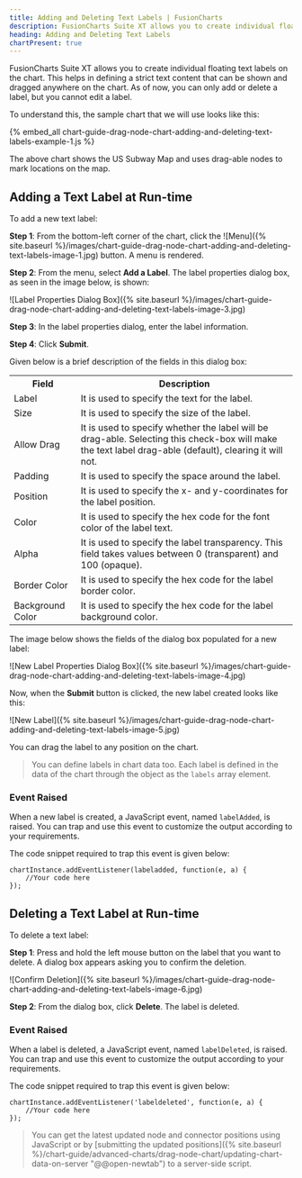 ```yaml
---
title: Adding and Deleting Text Labels | FusionCharts
description: FusionCharts Suite XT allows you to create individual floating text labels on the chart. This helps in defining a strict text content that can be shown and dragged anywhere on the chart.
heading: Adding and Deleting Text Labels
chartPresent: true
---
```


FusionCharts Suite XT allows you to create individual floating text labels on the chart. This helps in defining a strict text content that can be shown and dragged anywhere on the chart. As of now, you can only add or delete a label, but you cannot edit a label.

To understand this, the sample chart that we will use looks like this:

{% embed_all chart-guide-drag-node-chart-adding-and-deleting-text-labels-example-1.js %}

The above chart shows the US Subway Map and uses drag-able nodes to mark locations on the map.


## Adding a Text Label at Run-time

To add a new text label:

__Step 1__: From the bottom-left corner of the chart, click the ![Menu]({% site.baseurl %}/images/chart-guide-drag-node-chart-adding-and-deleting-text-labels-image-1.jpg) button. A menu is rendered.

__Step 2__: From the menu, select __Add a Label__.
The label properties dialog box, as seen in the image below, is shown:

![Label Properties Dialog Box]({% site.baseurl %}/images/chart-guide-drag-node-chart-adding-and-deleting-text-labels-image-3.jpg)

__Step 3__: In the label properties dialog, enter the label information.

__Step 4__: Click __Submit__.

Given below is a brief description of the fields in this dialog box:

<table>
  <tr>
    <th>Field</th>
    <th>Description</th>
  </tr>
  <tr>
    <td>Label</td>
    <td>It is used to specify the text for the label.</td>
  </tr>
  <tr>
    <td>Size</td>
    <td>It is used to specify the size of the label.</td>
  </tr>
  <tr>
    <td>Allow Drag</td>
    <td>It is used to specify whether the label will be drag-able. Selecting this check-box will make the text label drag-able (default), clearing it will not. </td>
  </tr>
  <tr>
    <td>Padding</td>
    <td>It is used to specify the space around the label.</td>
  </tr>
  <tr>
    <td>Position</td>
    <td>It is used to specify the x- and y-coordinates for the label position.</td>
  </tr>
  <tr>
    <td>Color</td>
    <td>It is used to specify the hex code for the font color of the label text.</td>
  </tr>
  <tr>
    <td>Alpha</td>
    <td>It is used to specify the label transparency. This field takes values between 0 (transparent) and 100 (opaque).</td>
  </tr>
  <tr>
    <td>Border Color</td>
    <td>It is used to specify the hex code for the label border color.</td>
  </tr>
  <tr>
    <td>Background Color</td>
    <td>It is used to specify the hex code for the label background color.</td>
  </tr>
</table>


The image below shows the fields of the dialog box populated for a new label:

![New Label Properties Dialog Box]({% site.baseurl %}/images/chart-guide-drag-node-chart-adding-and-deleting-text-labels-image-4.jpg)

Now, when the __Submit__ button is clicked, the new label created looks like this:

![New Label]({% site.baseurl %}/images/chart-guide-drag-node-chart-adding-and-deleting-text-labels-image-5.jpg)

You can drag the label to any position on the chart.

> You can define labels in chart data too. Each label is defined in the data of the chart through the object as the `labels` array element. </p>

### Event Raised

When a new label is created, a JavaScript event, named `labelAdded`, is raised. You can trap and use this event to customize the output according to your requirements.

The code snippet required to trap this event is given below:

```
chartInstance.addEventListener(labeladded, function(e, a) {
    //Your code here
});

```

## Deleting a Text Label at Run-time

To delete a text label:

__Step 1__: Press and hold the left mouse button on the label that you want to delete. A dialog box appears asking you to confirm the deletion.

![Confirm Deletion]({% site.baseurl %}/images/chart-guide-drag-node-chart-adding-and-deleting-text-labels-image-6.jpg)

__Step 2__: From the dialog box, click __Delete__. The label is deleted.

### Event Raised

When a label is deleted, a JavaScript event, named `labelDeleted`, is raised. You can trap and use this event to customize the output according to your requirements.

The code snippet required to trap this event is given below:

```
chartInstance.addEventListener('labeldeleted', function(e, a) {
    //Your code here
});

```

> You can get the latest updated node and connector positions using JavaScript or by [submitting the updated positions]({% site.baseurl %}/chart-guide/advanced-charts/drag-node-chart/updating-chart-data-on-server "@@open-newtab") to a server-side script.</p>
